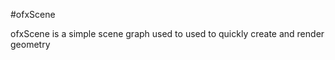 #ofxScene

ofxScene is a simple scene graph used to used to quickly create and render geometry






